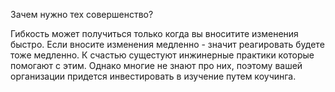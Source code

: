 Зачем нужно тех совершенство? 

Гибкость может получиться только когда вы вноситите изменения быстро. Если вносите изменения медленно - значит реагировать будете тоже медленно. К счастью сущестуют инжинерные практики которые помогают с этим. Однако многие не знают про них, поэтому вашей организации придется инвестировать в изучение путем коучинга.
